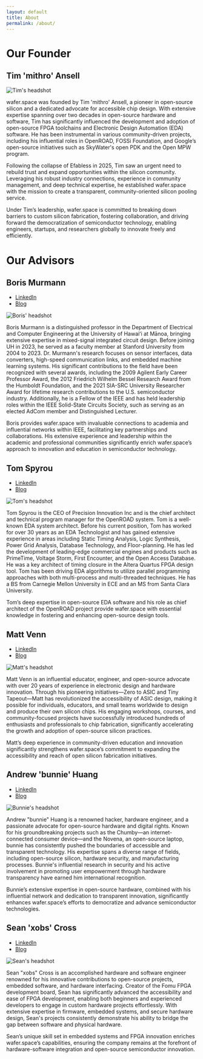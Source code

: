 ```yaml
---
layout: default
title: About
permalink: /about/
---
```


# Our Founder

<div class="headshot">

## Tim 'mithro' Ansell

<div class="about-icons">
<a aria-label="LinkedIn" target="_blank" href="https://www.linkedin.com/in/mithro"><i class="icon fa fa-linkedin-square" aria-hidden="true"></i></a>
<a aria-label="Blog" target="_blank" href="https://blog.mithis.net"><i class="icon fa fa-html5" aria-hidden="true"></i></a>
</div>

![Tim's headshot](/assets/images/people/tim.jpg)


wafer.space was founded by Tim 'mithro' Ansell, a pioneer in open-source silicon and a dedicated advocate for accessible chip design. With extensive expertise spanning over two decades in open-source hardware and software, Tim has significantly influenced the development and adoption of open-source FPGA toolchains and Electronic Design Automation (EDA) software. He has been instrumental in various community-driven projects, including his influential roles in OpenROAD, FOSSi Foundation, and Google’s open-source initiatives such as SkyWater's open PDK and the Open MPW program.

Following the collapse of Efabless in 2025, Tim saw an urgent need to rebuild trust and expand opportunities within the silicon community. Leveraging his robust industry connections, experience in community management, and deep technical expertise, he established wafer.space with the mission to create a transparent, community-oriented silicon pooling service.

Under Tim’s leadership, wafer.space is committed to breaking down barriers to custom silicon fabrication, fostering collaboration, and driving forward the democratization of semiconductor technology, enabling engineers, startups, and researchers globally to innovate freely and efficiently.

</div>


# Our Advisors


<div class="headshot">


## Boris Murmann

 * [LinkedIn](https://www.linkedin.com/in/bmurmann/)
 * [Blog](https://ee.hawaii.edu/faculty/profile?usr=121)

![Boris' headshot](/assets/images/people/boris.jpg)

Boris Murmann is a distinguished professor in the Department of Electrical and Computer Engineering at the University of Hawaiʻi at Mānoa, bringing extensive expertise in mixed-signal integrated circuit design. Before joining UH in 2023, he served as a faculty member at Stanford University from 2004 to 2023. Dr. Murmann's research focuses on sensor interfaces, data converters, high-speed communication links, and embedded machine learning systems. His significant contributions to the field have been recognized with several awards, including the 2009 Agilent Early Career Professor Award, the 2012 Friedrich Wilhelm Bessel Research Award from the Humboldt Foundation, and the 2021 SIA-SRC University Researcher Award for lifetime research contributions to the U.S. semiconductor industry. Additionally, he is a Fellow of the IEEE and has held leadership roles within the IEEE Solid-State Circuits Society, such as serving as an elected AdCom member and Distinguished Lecturer.

Boris provides wafer.space with invaluable connections to academia and influential networks within IEEE, facilitating key partnerships and collaborations. His extensive experience and leadership within the academic and professional communities significantly enrich wafer.space’s approach to innovation and education in semiconductor technology.

</div><!-- --><div class="headshot">


## Tom Spyrou

 * [LinkedIn](https://www.linkedin.com/in/tomspyrou/)
 * [Blog]()


![Tom's headshot](/assets/images/people/tom.jpg)

Tom Spyrou is the CEO of Precision Innovation Inc and is the chief architect and technical program manager for the OpenROAD system. Tom is a well-known EDA system architect. Before his current position, Tom has worked for over 30 years as an EDA Technologist and has gained extensive experience in areas including Static Timing Analysis, Logic Synthesis, Power Grid Analysis, Database Technology, and Floor-planning. He has led the development of leading-edge commercial engines and products such as PrimeTime, Voltage Storm, First Encounter, and the Open Access Database. He was a key architect of timing closure in the Altera Quartus FPGA design tool. Tom has been driving EDA algorithms to utilize parallel programming approaches with both multi-process and multi-threaded techniques. He has a BS from Carnegie Mellon University in ECE and an MS from Santa Clara University.

Tom’s deep expertise in open-source EDA software and his role as chief architect of the OpenROAD project provide wafer.space with essential knowledge in fostering and enhancing open-source design tools.

</div><!-- --><div class="headshot">


## Matt Venn

 * [LinkedIn]()
 * [Blog](https://www.bunniestudios.com/)

![Matt's headshot](/assets/images/people/matt.jpg)

Matt Venn is an influential educator, engineer, and open-source advocate with over 20 years of experience in electronic design and hardware innovation. Through his pioneering initiatives—Zero to ASIC and Tiny Tapeout—Matt has revolutionized the accessibility of ASIC design, making it possible for individuals, educators, and small teams worldwide to design and produce their own silicon chips. His engaging workshops, courses, and community-focused projects have successfully introduced hundreds of enthusiasts and professionals to chip fabrication, significantly accelerating the growth and adoption of open-source silicon practices.

Matt’s deep experience in community-driven education and innovation significantly strengthens wafer.space’s commitment to expanding the accessibility and reach of open silicon fabrication initiatives.

</div><!-- --><div class="headshot">


## Andrew 'bunnie' Huang

 * [LinkedIn]()
 * [Blog](https://www.bunniestudios.com/)

![Bunnie's headshot](/assets/images/people/bunnie.jpg)

Andrew "bunnie" Huang is a renowned hacker, hardware engineer, and a passionate advocate for open-source hardware and digital rights. Known for his groundbreaking projects such as the Chumby—an internet-connected consumer device—and the Novena, an open-source laptop, bunnie has consistently pushed the boundaries of accessible and transparent technology. His expertise spans a diverse range of fields, including open-source silicon, hardware security, and manufacturing processes. Bunnie's influential research in security and his active involvement in promoting user empowerment through hardware transparency have earned him international recognition.

Bunnie’s extensive expertise in open-source hardware, combined with his influential network and dedication to transparent innovation, significantly enhances wafer.space’s efforts to democratize and advance semiconductor technologies.


</div><!-- --><div class="headshot">


## Sean 'xobs' Cross

 * [LinkedIn]()
 * [Blog](https://xobs.io/)

![Sean's headshot](/assets/images/people/xobs.jpg)

Sean "xobs" Cross is an accomplished hardware and software engineer renowned for his innovative contributions to open-source projects, embedded software, and hardware interfacing. Creator of the Fomu FPGA development board, Sean has significantly advanced the accessibility and ease of FPGA development, enabling both beginners and experienced developers to engage in custom hardware projects effortlessly. With extensive expertise in firmware, embedded systems, and secure hardware design, Sean's projects consistently demonstrate his ability to bridge the gap between software and physical hardware.

Sean’s unique skill set in embedded systems and FPGA innovation enriches wafer.space’s capabilities, ensuring the company remains at the forefront of hardware-software integration and open-source semiconductor innovation.

</div>

